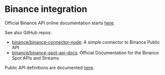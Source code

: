 # Binance integration

Official Binance API online documentation starts [here](https://binance-docs.github.io/apidocs/spot/en/#introduction).

See also GitHub repos:

-   [binance/binance-connector-node](https://github.com/binance/binance-connector-node): A simple connector to Binance Public API
-   [binance/binance-spot-api-docs](https://github.com/binance/binance-spot-api-docs): Official Documentation for the Binance Spot APIs and Streams

Public API definitions are documented [here](https://binance-docs.github.io/apidocs/spot/en/#public-api-definitions).
